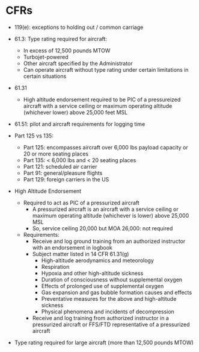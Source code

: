 # CFRs

* 119(e): exceptions to holding out / common carriage

* 61.3: Type rating required for aircraft:
  * In excess of 12,500 pounds MTOW
  * Turbojet-powered
  * Other aircraft specified by the Administrator
  * Can operate aircraft without type rating under certain limitations in certain situations
* 61.31
  * High altitude endorsement required to be PIC of a pressureized aircraft with a service ceiling or maximum operating altitude (whichever lower) above 25,000 feet MSL
* 61.51: pilot and aircraft requirements for logging time

* Part 125 vs 135:
  * Part 125: encompasses aircraft over 6,000 lbs payload capacity or 20 or more seating places
  * Part 135: < 6,000 lbs and < 20 seating places
  * Part 121: scheduled air carrier
  * Part 91: general/pleasure flights
  * Part 129: foreign carriers in the US

* High Altitude Endorsement
  * Required to act as PIC of a pressurized aircraft
    * A pressurized aircraft is an aircraft with a service ceiling or maximum operating altitude (whichever is lower) above 25,000 MSL
    * So, service ceiling 20,000 but MOA 26,000: not required
  * Requirements:
    * Receive and log ground training from an authorized instructor with an endorsement in logbook
    * Subject matter listed in 14 CFR 61.31(g)
      * High-altitude aerodynamics and meteorology
      * Respiration
      * Hypoxia and other high-altitude sickness
      * Duration of consciousness without supplemental oxygen
      * Effects of prolonged use of supplemental oxygen
      * Gas expansion and gas bubble formation causes and effects
      * Preventative measures for the above and high-altitude sickness
      * Physical phenomena and incidents of decompression
    * Receive and log training from authorized instructor in a pressurized aircraft or FFS/FTD representative of a pressurized aircraft
* Type rating required for large aircraft (more than 12,500 pounds MTOW)
